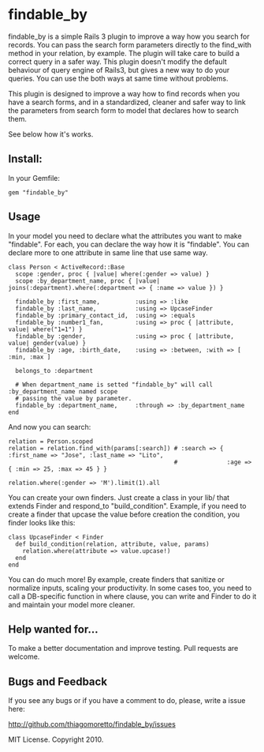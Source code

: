 findable_by
=

findable_by is a simple Rails 3 plugin to improve a way how you search for records. You can pass the search form parameters directly to the find_with method in your relation, by example. The plugin will take care to build a correct query in a safer way. This plugin doesn't modify the default behaviour of query engine of Rails3, but gives a new way to do your queries. You can use the both ways at same time without problems.

This plugin is designed to improve a way how to find records when you have a search forms, and in a standardized, cleaner and safer way to link the parameters from search form to model that declares how to search them.

See below how it's works.

Install:
-

In your Gemfile:

    gem "findable_by"

Usage
-

In your model you need to declare what the attributes you want to make "findable". For each, you can declare the way how it is "findable". You can declare more to one attribute in same line that use same way.

    class Person < ActiveRecord::Base
      scope :gender, proc { |value| where(:gender => value) }
      scope :by_department_name, proc { |value| joins(:department).where(:department => { :name => value }) }
  
      findable_by :first_name,          :using => :like
      findable_by :last_name,           :using => UpcaseFinder
      findable_by :primary_contact_id,  :using => :equals
      findable_by :number1_fan,         :using => proc { |attribute, value| where("1=1") }
      findable_by :gender,              :using => proc { |attribute, value| gender(value) }
      findable_by :age, :birth_date,    :using => :between, :with => [ :min, :max ]
      
      belongs_to :department
      
      # When department_name is setted "findable_by" will call :by_department_name named scope
      # passing the value by parameter.
      findable_by :department_name,     :through => :by_department_name
    end
    
And now you can search:

    relation = Person.scoped
    relation = relation.find_with(params[:search]) # :search => { :first_name => "Jose", :last_name => "Lito", 
                                                   #              :age => { :min => 25, :max => 45 } }

    relation.where(:gender => 'M').limit(1).all
  
You can create your own finders. Just create a class in your lib/ that extends Finder and respond_to "build_condition". Example, if you need to create a finder that upcase the value before creation the condition, you finder looks like this:

    class UpcaseFinder < Finder
      def build_condition(relation, attribute, value, params)
        relation.where(attribute => value.upcase!)
      end
    end

You can do much more! By example, create finders that sanitize or normalize inputs, scaling your productivity. In some cases too, you need to call a DB-specific function in where clause, you can write and Finder to do it and maintain your model more cleaner.

Help wanted for...
-

To make a better documentation and improve testing. Pull requests are welcome.

Bugs and Feedback
-

If you see any bugs or if you have a comment to do, please, write a issue here:

http://github.com/thiagomoretto/findable_by/issues

MIT License. Copyright 2010.
